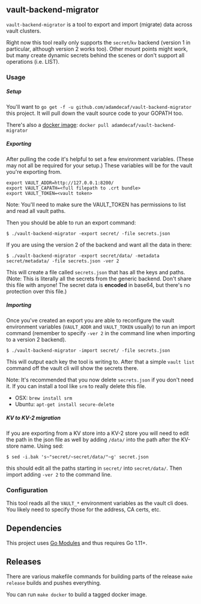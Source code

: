 ## vault-backend-migrator

`vault-backend-migrator` is a tool to export and import (migrate) data across vault clusters.

Right now this tool really only supports the `secret`/`kv` backend (version 1 in particular, although version 2 works too). Other mount points might work, but many create dynamic secrets behind the scenes or don't support all operations (i.e. LIST).

### Usage

##### Setup

You'll want to `go get -f -u github.com/adamdecaf/vault-backend-migrator` this project. It will pull down the vault source code to your GOPATH too.

There's also a [docker image](https://hub.docker.com/r/adamdecaf/vault-backend-migrator): `docker pull adamdecaf/vault-backend-migrator`

##### Exporting

After pulling the code it's helpful to set a few environment variables. (These may not all be required for your setup.) These variables will be for the vault you're exporting from.

```
export VAULT_ADDR=http://127.0.0.1:8200/
export VAULT_CAPATH=<full filepath to .crt bundle>
export VAULT_TOKEN=<vault token>
```

Note: You'll need to make sure the VAULT_TOKEN has permissions to list and read all vault paths.

Then you should be able to run an export command:

```
$ ./vault-backend-migrator -export secret/ -file secrets.json
```

If you are using the version 2 of the backend and want all the data in there:

```
$ ./vault-backend-migrator -export secret/data/ -metadata secret/metadata/ -file secrets.json -ver 2
```

This will create a file called `secrets.json` that has all the keys and paths. (Note: This is literally all the secrets from the generic backend. Don't share this file with anyone! The secret data is **encoded** in base64, but there's no protection over this file.)

##### Importing

Once you've created an export you are able to reconfigure the vault environment variables (`VAULT_ADDR` and `VAULT_TOKEN` usually) to run an import command (remember to specify `-ver 2` in the command line when importing to a version 2 backend).

```
$ ./vault-backend-migrator -import secret/ -file secrets.json
```

This will output each key the tool is writing to. After that a simple `vault list` command off the vault cli will show the secrets there.

Note: It's recommended that you now delete `secrets.json` if you don't need it. If you can install a tool like `srm` to really delete this file.
- OSX: `brew install srm`
- Ubuntu: `apt-get install secure-delete`

##### KV to KV-2 migration

If you are exporting from a KV store into a KV-2 store you will need to edit the path in the json file as well by adding `/data/` into the path after the KV-store name.  Using sed:

```shell
$ sed -i.bak 's~"secret/~secret/data/"~g' secret.json
```

this should edit all the paths starting in `secret/` into `secret/data/`.  Then import adding `-ver 2` to the command line.

### Configuration

This tool reads all the `VAULT_*` environment variables as the vault cli does. You likely need to specify those for the address, CA certs, etc.

## Dependencies

This project uses [Go Modules](https://github.com/golang/go/wiki/Modules) and thus requires Go 1.11+.

## Releases

There are various makefile commands for building parts of the release `make release` builds and pushes everything.

You can run `make docker` to build a tagged docker image.
